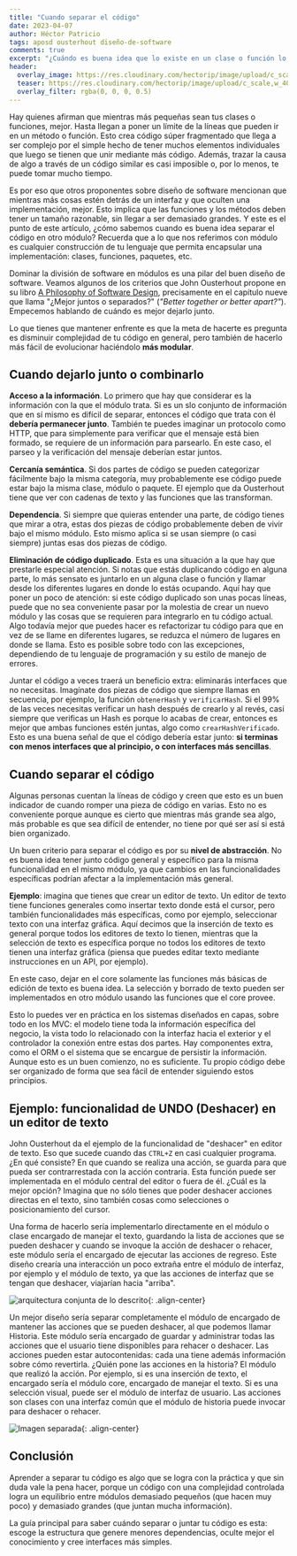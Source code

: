 ```yaml
---
title: "Cuando separar el código"
date: 2023-04-07
author: Héctor Patricio
tags: aposd ousterhout diseño-de-software
comments: true
excerpt: "¿Cuándo es buena idea que lo existe en un clase o función lo descompongas en varios elementos? En este artículo veremos algunos criterios para tomar esta decisión."
header:
  overlay_image: https://res.cloudinary.com/hectorip/image/upload/c_scale,w_1400/v1680411928/risto-kokkonen-HAIDBanzi8o-unsplash_okktgd.jpg
  teaser: https://res.cloudinary.com/hectorip/image/upload/c_scale,w_400/v1680411928/risto-kokkonen-HAIDBanzi8o-unsplash_okktgd.jpg
  overlay_filter: rgba(0, 0, 0, 0.5)
---
```


Hay quienes afirman que mientras más pequeñas sean tus clases o funciones, mejor. Hasta llegan a poner un límite de la líneas que pueden ir en un método o función. Esto crea código súper fragmentado que llega a ser complejo por el simple hecho de tener muchos elementos individuales que luego se tienen que unir mediante más código. Además, trazar la causa de algo a través de un código similar es casi imposible o, por lo menos, te puede tomar mucho tiempo.

Es por eso que otros proponentes sobre diseño de software mencionan que mientras más cosas estén detrás de un interfaz y que oculten una implementación, mejor. Esto implica que las funciones y los métodos deben tener un tamaño razonable, sin llegar a ser demasiado grandes. Y este es el punto de este artículo, ¿cómo sabemos cuando es buena idea separar el código en otro módulo? Recuerda que a lo que nos referimos con módulo es cualquier construcción de tu lenguaje que permita encapsular una implementación: clases, funciones, paquetes, etc.

Dominar la división de software en módulos es una pilar del buen diseño de software. Veamos algunos de los criterios que John Ousterhout propone en su libro [A Philosophy of Software Design](https://web.stanford.edu/~ouster/cgi-bin/book.php), precisamente en el capítulo nueve que llama "¿Mejor juntos o separados?" (_"Better together or better apart?"_). Empecemos hablando de cuándo es mejor dejarlo junto.

Lo que tienes que mantener enfrente es que la meta de hacerte es pregunta es disminuir complejidad de tu código en general, pero también de hacerlo más fácil de evolucionar haciéndolo **más modular**.

## Cuando dejarlo junto o combinarlo

**Acceso a la información**. Lo primero que hay que considerar es la información con la que el módulo trata. Si es un slo conjunto de información que en sí mismo es difícil de separar, entonces el código que trata con él **debería permanecer junto**. También te puedes imaginar un protocolo como HTTP, que para simplemente para verificar que el mensaje está bien formado, se requiere de un información para parsearlo. En este caso, el parseo y la verificación del mensaje deberían estar juntos.

**Cercanía semántica**. Si dos partes de código se pueden categorizar fácilmente bajo la misma categoría, muy probablemente ese código puede estar bajo la misma clase, módulo o paquete. El ejemplo que da Ousterhout tiene que ver con cadenas de texto y las funciones que las transforman.

**Dependencia**. Si siempre que quieras entender una parte, de código tienes que mirar a otra, estas dos piezas de código probablemente deben de vivir bajo el mismo módulo. Esto mismo aplica si se usan siempre (o casi siempre) juntas esas dos piezas de código.

**Eliminación de código duplicado**. Esta es una situación a la que hay que prestarle especial atención. Si notas que estás duplicando código en alguna parte, lo más sensato es juntarlo en un alguna clase o función y llamar desde los diferentes lugares en donde lo estás ocupando. Aquí hay que poner un poco de atención: si este código duplicado son unas pocas líneas, puede que no sea conveniente pasar por la molestia de crear un nuevo módulo y las cosas que se requieren para integrarlo en tu código actual. Algo todavía mejor que puedes hacer es refactorizar tu código para que en vez de se llame en diferentes lugares, se reduzca el número de lugares en donde se llama. Esto es posible sobre todo con las excepciones, dependiendo de  tu lenguaje de programación y su estilo de manejo de errores.

Juntar el código a veces traerá un beneficio extra: eliminarás interfaces que no necesitas. Imagínate dos piezas de código que siempre llamas en secuencia, por ejemplo, la función `obtenerHash` y `verificarHash`. Si el 99% de las veces necesitas verificar un hash después de crearlo y al revés, casi siempre que verificas un Hash es porque lo acabas de crear, entonces es mejor que ambas funciones estén juntas, algo como `crearHashVerificado`. Esto es una buena señal de que el código debería estar junto: **si terminas con menos interfaces que al principio, o con interfaces más sencillas**.

## Cuando separar el código

Algunas personas cuentan la líneas de código y creen que esto es un buen indicador de cuando romper una pieza de código en varias. Esto no es conveniente porque aunque es cierto que mientras más grande sea algo, más probable es que sea difícil de entender, no tiene por qué ser así si está bien organizado.

Un buen criterio para separar el código es por su **nivel de abstracción**. No es buena idea tener junto código general y específico para la misma funcionalidad en el mismo módulo, ya que cambios en las funcionalidades específicas podrían afectar a la implementación más general.

**Ejemplo**: imagina que tienes que crear un editor de texto. Un editor de texto tiene funciones generales como insertar texto donde está el cursor, pero también funcionalidades más específicas, como por ejemplo, seleccionar texto con una interfaz gráfica. Aquí decimos que la inserción de texto es general porque todos los editores de texto lo tienen, mientras que la selección de texto es específica porque no todos los editores de texto tienen una interfaz gráfica (piensa que puedes editar texto mediante instrucciones en un API, por ejemplo).

En este caso, dejar en el core solamente las funciones más básicas de edición de texto es buena idea. La selección y borrado de texto pueden ser implementados en otro módulo usando las funciones que el core provee.

Esto lo puedes ver en práctica en los sistemas diseñados en capas, sobre todo en los MVC: el modelo tiene toda la información específica del negocio, la vista todo lo relacionado con la interfaz hacia el exterior y el controlador la conexión entre estas dos partes. Hay componentes extra, como el ORM o el sistema que se encargue de persistir la información. Aunque esto es un buen comienzo, no es suficiente. Tu propio código debe ser organizado de forma que sea fácil de entender siguiendo estos principios.

## Ejemplo: funcionalidad de UNDO (Deshacer) en un editor de texto

John Ousterhout da el ejemplo de la funcionalidad de "deshacer" en editor de texto. Eso que sucede cuando das `CTRL+Z` en casi cualquier programa. ¿En qué consiste? En que cuando se realiza una acción, se guarda para que pueda ser contrarrestada con la acción contraria. Esta función puede ser implementada en el módulo central del editor o fuera de él. ¿Cuál es la mejor opción? Imagina que no sólo tienes que poder deshacer acciones directas en el texto, sino también cosas como selecciones o posicionamiento del cursor.

Una forma de hacerlo sería implementarlo directamente en el módulo o clase encargado de manejar el texto, guardando la lista de acciones que se pueden deshacer y cuando se invoque la acción de deshacer o rehacer, este módulo sería el encargado de ejecutar las acciones de regreso. Este diseño crearía una interacción un poco extraña entre el módulo de interfaz, por ejemplo y el módulo de texto, ya que las acciones de interfaz que se tengan que deshacer, viajarían hacia "arriba".

![arquitectura conjunta de lo descrito](https://res.cloudinary.com/hectorip/image/upload/v1680914313/separacion_gvalss.png){: .align-center}

Un mejor diseño sería separar completamente el módulo de encargado de mantener las acciones que se pueden deshacer, al que podemos llamar Historia. Este módulo sería encargado de guardar y administrar todas las acciones que el usuario tiene disponibles para rehacer o deshacer. Las acciones pueden estar autocontenidas: cada una tiene además información sobre cómo revertirla. ¿Quién pone las acciones en la historia? El módulo que realizó la acción. Por ejemplo, si es una inserción de texto, el encargado sería el módulo core, encargado de manejar el texto. Si es una selección visual, puede ser el módulo de interfaz de usuario. Las acciones son clases con una interfaz común que el módulo de historia puede invocar para deshacer o rehacer.

![Imagen separada](https://res.cloudinary.com/hectorip/image/upload/v1680914316/separacion_2_nnuihs.png){: .align-center}

## Conclusión

Aprender a separar tu código es algo que se logra con la práctica y que sin duda vale la pena hacer, porque un código con una complejidad controlada logra un equilibrio entre módulos demasiado pequeños (que hacen muy poco) y demasiado grandes (que juntan mucha información).

La guía principal para saber cuándo separar o juntar tu código es esta: escoge la estructura que genere menores dependencias, oculte mejor el conocimiento y cree interfaces más simples.
